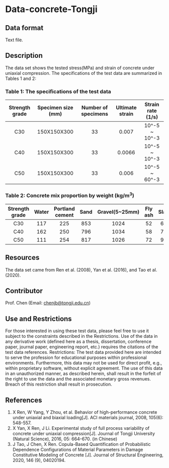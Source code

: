 # Data-concrete-Tongji

## Data format
Text file.

## Description
The data set shows the tested stress(MPa) and strain of concrete under uniaxial compression. The specifications of the test data are summarized in Tables 1 and 2:
### Table 1: The specifications of the test data
|Strength grade|Specimen size (mm)|Number of specimens|Ultimate strain|Strain rate (1/s)|
|:--------------:|:------------------:|:-------------------:|:---------------:|:-----------------:|
|     C30      |   150X150X300    |        33         |     0.007     |  10^-5 ~ 10^-3  |
|     C40      |   150X150X300    |        33         |     0.0066    |  10^-5 ~ 10^-3  |
|     C50      |   150X150X300    |        33         |     0.006     |  10^-5 ~ 60^-3  |

### Table 2: Concrete mix proportion by weight (kg/m$^3$)
|Strength grade|Water|Portland cement| Sand |Gravel(5~25mm)|Fly ash|Slag|Superplasticizer|
|:--------------:|:-----:|:---------------:|:------:|:--------------:|:-------:|:----:|:----------------:|
|     C30      | 117 |      225      |  853 |     1024     |  52   | 69 |       4.5      |
|     C40      | 162 |      250      |  796 |     1034     |  58   | 77 |       3.47     |
|     C50      | 111 |      254      |  817 |     1026     |  72   | 97 |       4.23     |

## Resources
The data set came from Ren et al. (2008), Yan et al. (2016), and Tao et al. (2020).

## Contributor
Prof. Chen (Email: chenjb@tongji.edu.cn)

## Use and Restrictions
For those interested in using these test data, please feel free to use it subject to the constraints described in the Restrictions. Use of the data in any derivative work (defined here as a thesis, dissertation, conference paper, journal paper, engineering report, etc.) requires the citations of the test data references.
Restrictions: The test data provided here are intended to serve the profession for educational purposes within professional environments. Furthermore, this data may not be used for direct profit, e.g., within proprietary software, without explicit agreement. The use of this data in an unauthorized manner, as described herein, shall result in the forfeit of the right to use the data and the associated monetary gross revenues. Breach of this restriction shall result in prosecution.

## References
1. X Ren, W Yang, Y Zhou, et al. Behavior of high-performance concrete under uniaxial and biaxial loading[J]. ACI materials journal, 2008, 105(6): 548-557.
2. X Yan, X Ren, J Li. Experimental study of full process variability of concrete under uniaxial compression[J]. Journal of Tongji University (Natural Science), 2016, 05: 664-670. (in Chinese)
3. J Tao, J Chen, X Ren. Copula-Based Quantification of Probabilistic Dependence Configurations of Material Parameters in Damage Constitutive Modeling of Concrete [J]. Journal of Structural Engineering, 2020, 146 (9), 04020194.
